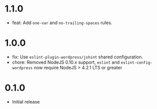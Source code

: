 # 1.1.0

* feat: Add `one-var` and `no-trailing-spaces` rules.

# 1.0.0

* fix: Use `eslint-plugin-wordpress/jshint` shared configuration.
* chore: Removed NodeJS 0.10.x support, `eslint` and `eslint-config-wordpress` now require NodeJS > 4.2.1 LTS or greater

# 0.1.0

* Initial release
